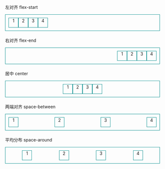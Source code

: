 <style>
.flex-container {
  display: -webkit-box;  /* 老版本语法: Safari 3.1-6,  iOS 6-, Android browser, older WebKit browsers.  */
  display: -moz-box;    /* 老版本语法: Firefox 19- (buggy but mostly works) */
  display: -ms-flexbox;  /* 混合版本语法: IE 10 */
  display: -webkit-flex;  /* 新版本语法： Chrome 21+ */
  display: flex;       /* 新版本语法： Opera 12.1, Firefox 22+ */
}

.flex-start{
  /*老版本语法*/
  -webkit-box-pack: start;
  -moz-box-pack: start;
  /*混合版本语法*/
  -ms-flex-pack: start;
  /*新版本语法*/
  -webkit-justify-content: flex-start; /* Safari */
  justify-content: flex-start;
}

.flex-center {
  /*老版本语法*/
  -webkit-box-pack: center;
  -moz-box-pack: center;
  /*混合版本语法*/
  -ms-flex-pack: center;
  /*新版本语法*/
  -webkit-justify-content: center; /* Safari */
  justify-content: center;   
}

.flex-end{
  /*老版本语法*/
  -webkit-box-pack: end;
  -moz-box-pack: end;
  /*混合版本语法*/
  -ms-flex-pack: end;
  /*新版本语法*/
  -webkit-justify-content: flex-end; /* Safari */
  justify-content: flex-end;  
}

.flex-space-between{
  /*老版本语法*/
  -webkit-box-pack: justify;
  -moz-box-pack: justify;
  /*混合版本语法*/
  -ms-flex-pack: justify;
  /*新版本语法*/
  -webkit-justify-content: space-between; /* Safari */
  justify-content: space-between;
}

.flex-space-around{
  /*混合版本语法*/
  -ms-flex-pack: distribute;
  /*新版本语法*/
  -webkit-justify-content: space-around; /* Safari */
  justify-content: space-around;
}

.container-demo {
  border: 1px solid darkcyan;
  padding: 10px;
  margin-bottom: 20px;
}

.item-demo {
  width:30px;
  height:30px;
  border:1px solid darkcyan;
  text-align:center;
}
</style>

左对齐 flex-start
<div class="flex-container container-demo flex-start">
  <div class="item-demo">1</div>
  <div class="item-demo">2</div>
  <div class="item-demo">3</div>
  <div class="item-demo">4</div>
</div>

右对齐 flex-end
<div class="flex-container container-demo flex-end">
  <div class="item-demo">1</div>
  <div class="item-demo">2</div>
  <div class="item-demo">3</div>
  <div class="item-demo">4</div>
</div>

居中 center
<div class="flex-container container-demo flex-center">
  <div class="item-demo">1</div>
  <div class="item-demo">2</div>
  <div class="item-demo">3</div>
  <div class="item-demo">4</div>
</div>

两端对齐 space-between
<div class="flex-container container-demo flex-space-between">
  <div class="item-demo">1</div>
  <div class="item-demo">2</div>
  <div class="item-demo">3</div>
  <div class="item-demo">4</div>
</div>

平均分布 space-around
<div class="flex-container container-demo flex-space-around">
  <div class="item-demo">1</div>
  <div class="item-demo">2</div>
  <div class="item-demo">3</div>
  <div class="item-demo">4</div>
</div>

